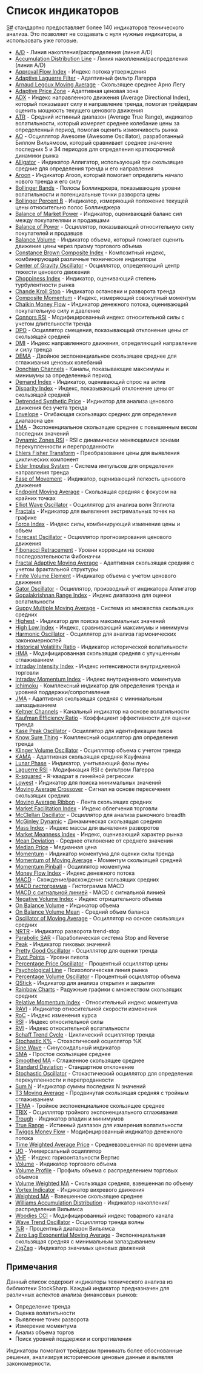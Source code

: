 # Список индикаторов

[S\#](../../api.md) стандартно предоставляет более 140 индикаторов технического анализа. Это позволяет не создавать с нуля нужные индикаторы, а использовать уже готовые.

- [A/D](list_of_indicators/a_d.md) - Линия накопления/распределения (линия A/D)
- [Accumulation Distribution Line](list_of_indicators/accumulation_distribution_line.md) - Линия накопления/распределения (линия A/D)
- [Approval Flow Index](list_of_indicators/approval_flow_index.md) - Индекс потока утверждения
- [Adaptive Laguerre Filter](list_of_indicators/adaptive_laguerre_filter.md) - Адаптивный фильтр Лагерра
- [Arnaud Legoux Moving Average](list_of_indicators/arnaud_legoux_moving_average.md) - Скользящее среднее Арно Легу
- [Adaptive Price Zone](list_of_indicators/adaptive_price_zone.md) - Адаптивная ценовая зона
- [ADX](list_of_indicators/adx.md) - Индекс направленного движения (Average Directional Index), который показывает силу и направление тренда, помогая трейдерам оценить мощность текущего ценового движения
- [ATR](list_of_indicators/atr.md) - Средний истинный диапазон (Average True Range), индикатор волатильности, который измеряет среднее колебание цены за определенный период, помогая оценить изменчивость рынка
- [AO](list_of_indicators/ao.md) - Осциллятор Awesome (Awesome Oscillator), разработанный Биллом Вильямсом, который сравнивает среднее значение последних 5 и 34 периодов для определения краткосрочной динамики рынка
- [Alligator](list_of_indicators/alligator.md) - Индикатор Аллигатор, использующий три скользящие средние для определения тренда и его направления
- [Aroon](list_of_indicators/aroon.md) - Индикатор Aroon, который помогает определить начало нового тренда и его силу
- [Bollinger Bands](list_of_indicators/bollinger_bands.md) - Полосы Боллинджера, показывающие уровни волатильности и потенциальные точки разворота цены
- [Bollinger Percent B](list_of_indicators/bollinger_percent_b.md) - Индикатор, измеряющий положение текущей цены относительно полос Боллинджера
- [Balance of Market Power](list_of_indicators/balance_of_market_power.md) - Индикатор, оценивающий баланс сил между покупателями и продавцами
- [Balance of Power](list_of_indicators/balance_of_power.md) - Осциллятор, показывающий относительную силу покупателей и продавцов
- [Balance Volume](list_of_indicators/balance_volume.md) - Индикатор объема, который помогает оценить движение цены через призму торгового объема
- [Constance Brown Composite Index](list_of_indicators/constance_brown_composite_index.md) - Композитный индекс, комбинирующий различные технические индикаторы
- [Center of Gravity Oscillator](list_of_indicators/center_of_gravity_oscillator.md) - Осциллятор, определяющий центр тяжести ценового движения
- [Choppiness Index](list_of_indicators/choppiness_index.md) - Индикатор, оценивающий степень турбулентности рынка
- [Chande Kroll Stop](list_of_indicators/chande_kroll_stop.md) - Индикатор остановки и разворота тренда
- [Composite Momentum](list_of_indicators/composite_momentum.md) - Индекс, измеряющий совокупный моментум
- [Chaikin Money Flow](list_of_indicators/chaikin_money_flow.md) - Индикатор денежного потока, оценивающий покупательную силу и давление
- [Connors RSI](list_of_indicators/connors_rsi.md) - Модифицированный индекс относительной силы с учетом длительности тренда
- [DPO](list_of_indicators/dpo.md) - Осциллятор смещения, показывающий отклонение цены от скользящей средней
- [DMI](list_of_indicators/dmi.md) - Индекс направленного движения, определяющий направление и силу тренда
- [DEMA](list_of_indicators/dema.md) - Двойное экспоненциальное скользящее среднее для сглаживания ценовых колебаний
- [Donchian Channels](list_of_indicators/donchian_channels.md) - Каналы, показывающие максимумы и минимумы за определенный период
- [Demand Index](list_of_indicators/demand_index.md) - Индикатор, оценивающий спрос на актив
- [Disparity Index](list_of_indicators/disparity_index.md) - Индекс, показывающий отклонение цены от скользящей средней
- [Detrended Synthetic Price](list_of_indicators/detrended_synthetic_price.md) - Индикатор для анализа ценового движения без учета тренда
- [Envelope](list_of_indicators/envelope.md) - Огибающая скользящих средних для определения диапазона цен
- [EMA](list_of_indicators/ema.md) - Экспоненциальное скользящее среднее с повышенным весом последних значений
- [Dynamic Zones RSI](list_of_indicators/dynamic_zones_rsi.md) - RSI с динамически меняющимися зонами перекупленности и перепроданности
- [Ehlers Fisher Transform](list_of_indicators/ehlers_fisher_transform.md) - Преобразование цены для выявления циклических компонент
- [Elder Impulse System](list_of_indicators/elder_impulse_system.md) - Система импульсов для определения направления тренда
- [Ease of Movement](list_of_indicators/ease_of_movement.md) - Индикатор, оценивающий легкость ценового движения
- [Endpoint Moving Average](list_of_indicators/endpoint_moving_average.md) - Скользящая средняя с фокусом на крайних точках
- [Elliot Wave Oscillator](list_of_indicators/elliot_wave_oscillator.md) - Осциллятор для анализа волн Эллиота
- [Fractals](list_of_indicators/fractals.md) - Индикатор для выявления экстремальных точек на графике
- [Force Index](list_of_indicators/force_index.md) - Индекс силы, комбинирующий изменение цены и объем
- [Forecast Oscillator](list_of_indicators/forecast_oscillator.md) - Осциллятор прогнозирования ценового движения
- [Fibonacci Retracement](list_of_indicators/fibonacci_retracement.md) - Уровни коррекции на основе последовательности Фибоначчи
- [Fractal Adaptive Moving Average](list_of_indicators/fractal_adaptive_moving_average.md) - Адаптивная скользящая средняя с учетом фрактальной структуры
- [Finite Volume Element](list_of_indicators/finite_volume_element.md) - Индикатор объема с учетом ценового движения
- [Gator Oscillator](list_of_indicators/gator_oscillator.md) - Осциллятор, производный от индикатора Аллигатор
- [Gopalakrishnan Range Index](list_of_indicators/gopalakrishnan_range_index.md) - Индекс диапазона для оценки волатильности
- [Guppy Multiple Moving Average](list_of_indicators/guppy_multiple_moving_average.md) - Система из множества скользящих средних
- [Highest](list_of_indicators/highest.md) - Индикатор для поиска максимальных значений
- [High Low Index](list_of_indicators/high_low_index.md) - Индекс, сравнивающий максимумы и минимумы
- [Harmonic Oscillator](list_of_indicators/harmonic_oscillator.md) - Осциллятор для анализа гармонических закономерностей
- [Historical Volatility Ratio](list_of_indicators/historical_volatility_ratio.md) - Индикатор исторической волатильности
- [HMA](list_of_indicators/hma.md) - Модифицированная скользящая средняя с улучшенным сглаживанием
- [Intraday Intensity Index](list_of_indicators/intraday_intensity_index.md) - Индекс интенсивности внутридневной торговли
- [Intraday Momentum Index](list_of_indicators/intraday_momentum_index.md) - Индекс внутридневного моментума
- [Ichimoku](list_of_indicators/ichimoku.md) - Комплексный индикатор для определения тренда и уровней поддержки/сопротивления
- [JMA](list_of_indicators/jma.md) - Адаптивная скользящая средняя с минимальным запаздыванием
- [Keltner Channels](list_of_indicators/keltner_channels.md) - Канальный индикатор на основе волатильности
- [Kaufman Efficiency Ratio](list_of_indicators/kaufman_efficiency_ratio.md) - Коэффициент эффективности для оценки тренда
- [Kase Peak Oscillator](list_of_indicators/kase_peak_oscillator.md) - Осциллятор для идентификации пиков
- [Know Sure Thing](list_of_indicators/kst.md) - Комплексный осциллятор для определения тренда
- [Klinger Volume Oscillator](list_of_indicators/klinger_volume_oscillator.md) - Осциллятор объема с учетом тренда
- [KAMA](list_of_indicators/kama.md) - Адаптивная скользящая средняя Кауфмана
- [Lunar Phase](list_of_indicators/lunar_phase.md) - Индикатор, учитывающий фазы луны
- [Laguerre RSI](list_of_indicators/laguerre_rsi.md) - Модификация RSI с фильтром Лагерра
- [R-squared](list_of_indicators/linear_reg_rsquared.md) - R-квадрат в линейной регрессии
- [Lowest](list_of_indicators/lowest.md) - Индикатор для поиска минимальных значений
- [Moving Average Crossover](list_of_indicators/moving_average_crossover.md) - Сигнал на основе пересечения скользящих средних
- [Moving Average Ribbon](list_of_indicators/moving_average_ribbon.md) - Лента скользящих средних
- [Market Facilitation Index](list_of_indicators/market_facilitation_index.md) - Индекс облегчения торговли
- [McClellan Oscillator](list_of_indicators/mcclellan_oscillator.md) - Осциллятор для анализа рыночного breadth
- [McGinley Dynamic](list_of_indicators/mcginley_dynamic.md) - Динамическая скользящая средняя
- [Mass Index](list_of_indicators/mass_index.md) - Индекс массы для выявления разворотов
- [Market Meanness Index](list_of_indicators/market_meanness_index.md) - Индекс, оценивающий характер рынка
- [Mean Deviation](list_of_indicators/mean_deviation.md) - Среднее отклонение от среднего значения
- [Median Price](list_of_indicators/median_price.md) - Медианная цена
- [Momentum](list_of_indicators/momentum.md) - Индикатор моментума для оценки силы тренда
- [Momentum of Moving Average](list_of_indicators/momentum_of_moving_average.md) - Моментум скользящей средней
- [Momentum Pinball](list_of_indicators/momentum_pinball.md) - Осциллятор моментума
- [Money Flow Index](list_of_indicators/money_flow_index.md) - Индекс денежного потока
- [MACD](list_of_indicators/macd.md) - Схождение/расхождение скользящих средних
- [MACD гистограмма](list_of_indicators/macd_histogram.md) - Гистограмма MACD
- [MACD с сигнальной линией](list_of_indicators/macd_with_signal_line.md) - MACD с сигнальной линией
- [Negative Volume Index](list_of_indicators/negative_volume_index.md) - Индекс отрицательного объема
- [On Balance Volume](list_of_indicators/obv.md) - Индикатор объема
- [On Balance Volume Mean](list_of_indicators/on_balance_volume_mean.md) - Средний объем баланса
- [Oscillator of Moving Average](list_of_indicators/oscillator_of_moving_average.md) - Осциллятор на основе скользящих средних
- [NRTR](list_of_indicators/nrtr.md) - Индикатор разворота trend-stop
- [Parabolic SAR](list_of_indicators/parabolic_sar.md) - Параболическая система Stop and Reverse
- [Peak](list_of_indicators/peak.md) - Индикатор пиковых значений
- [Pretty Good Oscillator](list_of_indicators/pretty_good_oscillator.md) - Осциллятор для оценки тренда
- [Pivot Points](list_of_indicators/pivot_points.md) - Уровни пивота
- [Percentage Price Oscillator](list_of_indicators/percentage_price_oscillator.md) - Процентный осциллятор цены
- [Psychological Line](list_of_indicators/psychological_line.md) - Психологическая линия рынка
- [Percentage Volume Oscillator](list_of_indicators/percentage_volume_oscillator.md) - Процентный осциллятор объема
- [QStick](list_of_indicators/qstick.md) - Индикатор для анализа открытия и закрытия
- [Rainbow Charts](list_of_indicators/rainbow_charts.md) - Радужные графики с множеством скользящих средних
- [Relative Momentum Index](list_of_indicators/relative_momentum_index.md) - Относительный индекс моментума
- [RAVI](list_of_indicators/ravi.md) - Индикатор относительной скорости изменения
- [RoC](list_of_indicators/roc.md) - Индекс изменения курса
- [RSI](list_of_indicators/rsi.md) - Индекс относительной силы
- [RVI](list_of_indicators/rvi.md) - Индекс относительной волатильности
- [Schaff Trend Cycle](list_of_indicators/schaff_trend_cycle.md) - Циклический осциллятор тренда
- [Stochastic K%](list_of_indicators/stochastic_oscillator_k%.md) - Стохастический осциллятор %K
- [Sine Wave](list_of_indicators/sine_wave.md) - Синусоидальный индикатор
- [SMA](list_of_indicators/sma.md) - Простое скользящее среднее
- [Smoothed MA](list_of_indicators/smoothed_ma.md) - Сглаженное скользящее среднее
- [Standard Deviation](list_of_indicators/standard_deviation.md) - Стандартное отклонение
- [Stochastic Oscillator](list_of_indicators/stochastic_oscillator.md) - Стохастический осциллятор для определения перекупленности и перепроданности
- [Sum N](list_of_indicators/sum_n.md) - Индикатор суммы последних N значений
- [T3 Moving Average](list_of_indicators/t3_moving_average.md) - Продвинутая скользящая средняя с тройным сглаживанием
- [TEMA](list_of_indicators/tema.md) - Тройное экспоненциальное скользящее среднее
- [TRIX](list_of_indicators/trix.md) - Осциллятор тройного экспоненциального сглаживания
- [Trough](list_of_indicators/trough.md) - Индикатор впадин и минимумов
- [True Range](list_of_indicators/true_range.md) - Истинный диапазон для измерения волатильности
- [Twiggs Money Flow](list_of_indicators/twiggs_money_flow.md) - Модифицированный индикатор денежного потока
- [Time Weighted Average Price](list_of_indicators/time_weighted_average_price.md) - Средневзвешенная по времени цена
- [UO](list_of_indicators/uo.md) - Универсальный осциллятор
- [VHF](list_of_indicators/vhf.md) - Индекс горизонтальности Вертис
- [Volume](list_of_indicators/volume.md) - Индикатор торгового объема
- [Volume Profile](list_of_indicators/volume_profile.md) - Профиль объема с распределением торговых объемов
- [Volume Weighted MA](list_of_indicators/volume_weighted_ma.md) - Скользящая средняя, взвешенная по объему
- [Vortex Indicator](list_of_indicators/vortex_indicator.md) - Индикатор вихревого движения
- [Weighted MA](list_of_indicators/weighted_ma.md) - Взвешенное скользящее среднее
- [Williams Accumulation Distribution](list_of_indicators/williams_accumulation_distribution.md) - Индикатор накопления/распределения Вильямса
- [Woodies CCI](list_of_indicators/woodies_cci.md) - Модифицированный индекс товарного канала
- [Wave Trend Oscillator](list_of_indicators/wave_trend_oscillator.md) - Осциллятор тренда волны
- [%R](list_of_indicators/williams_r.md) - Процентный диапазон Вильямса
- [Zero Lag Exponential Moving Average](list_of_indicators/zero_lag_exponential_moving_average.md) - Экспоненциальная скользящая средняя с минимальным запаздыванием
- [ZigZag](list_of_indicators/zigzag.md) - Индикатор значимых ценовых движений

## Примечания

Данный список содержит индикаторы технического анализа из библиотеки StockSharp. Каждый индикатор предназначен для различных аспектов анализа финансовых рынков:

- Определение тренда
- Оценка волатильности
- Выявление точек разворота
- Измерение моментума
- Анализ объема торгов
- Поиск уровней поддержки и сопротивления

Индикаторы помогают трейдерам принимать более обоснованные решения, анализируя исторические ценовые данные и выявляя закономерности.